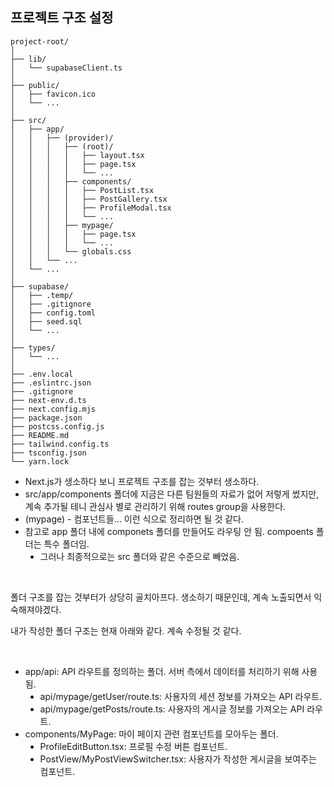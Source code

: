<h2 data-ke-size="size26">프로젝트 구조 설정</h2>
<pre id="code_1720452103965" class="typescript" data-ke-language="typescript" data-ke-type="codeblock"><code>project-root/
│
├── lib/
│   └── supabaseClient.ts
│
├── public/
│   ├── favicon.ico
│   └── ...
│
├── src/
│   ├── app/
│   │   ├── (provider)/
│   │   │   ├── (root)/
│   │   │   │   ├── layout.tsx
│   │   │   │   ├── page.tsx
│   │   │   │   └── ...
│   │   │   ├── components/
│   │   │   │   ├── PostList.tsx
│   │   │   │   ├── PostGallery.tsx
│   │   │   │   ├── ProfileModal.tsx
│   │   │   │   └── ...
│   │   │   ├── mypage/
│   │   │   │   ├── page.tsx
│   │   │   │   └── ...
│   │   │   └── globals.css
│   │   └── ...
│   └── ...
│
├── supabase/
│   ├── .temp/
│   ├── .gitignore
│   ├── config.toml
│   ├── seed.sql
│   └── ...
│
├── types/
│   └── ...
│
├── .env.local
├── .eslintrc.json
├── .gitignore
├── next-env.d.ts
├── next.config.mjs
├── package.json
├── postcss.config.js
├── README.md
├── tailwind.config.ts
├── tsconfig.json
└── yarn.lock</code></pre>
<ul style="list-style-type: disc;" data-ke-list-type="disc">
<li>Next.js가 생소하다 보니 프로젝트 구조를 잡는 것부터 생소하다.</li>
<li>src/app/components 폴더에 지금은 다른 팀원들의 자료가 없어 저렇게 썼지만, 계속 추가될 테니 관심사 별로 관리하기 위해 routes group을 사용한다.</li>
<li>(mypage) - 컴포넌트들... 이런 식으로 정리하면 될 것 같다.</li>
<li>참고로 app 폴더 내에 componets 폴더를 만들어도 라우팅 안 됨. compoents 폴더는 특수 폴더임.
<ul style="list-style-type: disc;" data-ke-list-type="disc">
<li>그러나 최종적으로는 src 폴더와 같은 수준으로 빼었음.</li>
</ul>
</li>
</ul>
<p data-ke-size="size16">&nbsp;</p>
<p data-ke-size="size16">폴더 구조를 잡는 것부터가 상당히 골치아프다. 생소하기 때문인데, 계속 노출되면서 익숙해져야겠다.</p>
<p data-ke-size="size16">내가 작성한 폴더 구조는 현재 아래와 같다. 계속 수정될 것 같다.</p>
<p data-ke-size="size16">&nbsp;</p>
<ul style="list-style-type: disc;" data-ke-list-type="disc">
<li>app/api: API 라우트를 정의하는 폴더. 서버 측에서 데이터를 처리하기 위해 사용됨.
<ul style="list-style-type: disc;" data-ke-list-type="disc">
<li>api/mypage/getUser/route.ts: 사용자의 세션 정보를 가져오는 API 라우트.</li>
<li>api/mypage/getPosts/route.ts: 사용자의 게시글 정보를 가져오는 API 라우트.</li>
</ul>
</li>
<li>components/MyPage: 마이 페이지 관련 컴포넌트를 모아두는 폴더.
<ul style="list-style-type: disc;" data-ke-list-type="disc">
<li>ProfileEditButton.tsx: 프로필 수정 버튼 컴포넌트.</li>
<li>PostView/MyPostViewSwitcher.tsx: 사용자가 작성한 게시글을 보여주는 컴포넌트.</li>
</ul>
</li>
</ul>